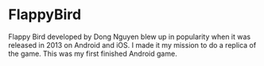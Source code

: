 # FlappyBird
Flappy Bird developed by Dong Nguyen blew up in popularity when it was released in 2013 on Android and iOS. I made it my mission to do a replica of the game. This was my first finished Android game.
